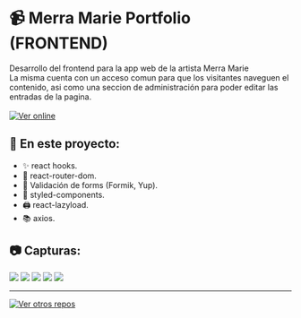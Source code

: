 # 📹 Merra Marie Portfolio (FRONTEND)
Desarrollo del frontend para la app web de la artista Merra Marie\
La misma cuenta con un acceso comun para que los visitantes naveguen el contenido, asi como una seccion de administración para poder editar las entradas de la pagina.\
\
[![Ver online](https://img.shields.io/badge/-Ver%20Online-red?style=for-the-badge&logo=googlechrome&logoColor=white)](https://merramarie.vercel.app)
## 📖 En este proyecto:
* ✨ react hooks.
* 🚄 react-router-dom.
* 📝 Validación de forms (Formik, Yup).
* 💅 styled-components.
* 🖨️ react-lazyload.
* 📚 axios.
## 📷 Capturas:
<img src='https://res.cloudinary.com/juanstromanilz/image/upload/v1630437758/Proyectos/Merramarie/merramarie2_r8pat6.png'></img>
<img src='https://res.cloudinary.com/juanstromanilz/image/upload/v1630437747/Proyectos/Merramarie/merramarie1_jyfakt.png'></img>
<img src='https://res.cloudinary.com/juanstromanilz/image/upload/v1630437751/Proyectos/Merramarie/merramarie3_qa7pdd.png'></img>
<img src='https://res.cloudinary.com/juanstromanilz/image/upload/v1630437751/Proyectos/Merramarie/merramarie4_sgcciz.png'></img>
<img src='https://res.cloudinary.com/juanstromanilz/image/upload/v1630437750/Proyectos/Merramarie/merramarie5_cehxgu.png'></img>
***
[![Ver otros repos](https://img.shields.io/badge/-Ver%20otros%20repos-black?style=for-the-badge&logo=github&logoColor=white)](https://github.com/JuanStromanIlz)
